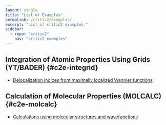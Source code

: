 ```yaml
---
layout: single
title: "List of Examples"
permalink: /critic2/examples/
excerpt: "List of critic2 examples."
sidebar:
  - repo: "critic2"
    nav: "critic2_examples"
---
```


## Integration of Atomic Properties Using Grids (YT/BADER) {#c2e-integrid}

- [Delocalization indices from maximally localized Wannier functions](/critic2/examples/example_11_01_deloc-indices/)

## Calculation of Molecular Properties (MOLCALC) {#c2e-molcalc}

- [Calculations using molecular structures and wavefunctions](/critic2/examples/example_15_01_molcalc/)

